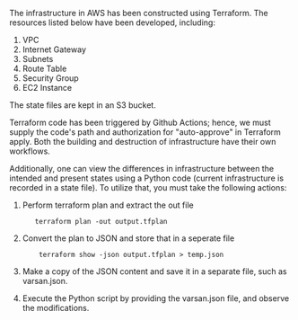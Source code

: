 The infrastructure in AWS has been constructed using Terraform. The resources listed below have been developed, including:
1) VPC
2) Internet Gateway
3) Subnets
4) Route Table
5) Security Group
6) EC2 Instance
   
The state files are kept in an S3 bucket.

Terraform code has been triggered by Github Actions; hence, we must supply the code's path and authorization for "auto-approve" in Terraform apply. Both the building and destruction of infrastructure have their own workflows. 

Additionally, one can view the differences in infrastructure between the intended and present states using a Python code (current infrastructure is recorded in a state file). To utilize that, you must take the following actions:
1) Perform terraform plan and extract the out file
   
          terraform plan -out output.tfplan
3) Convert the plan to JSON and store that in a seperate file
   
           terraform show -json output.tfplan > temp.json
5) Make a copy of the JSON content and save it in a separate file, such as varsan.json. 
6) Execute the Python script by providing the varsan.json file, and observe the modifications.
